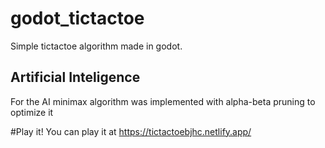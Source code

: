 # godot_tictactoe

Simple tictactoe algorithm made in godot.

## Artificial Inteligence
For the AI minimax algorithm was implemented with alpha-beta pruning to optimize it

#Play it!
You can play it at https://tictactoebjhc.netlify.app/

